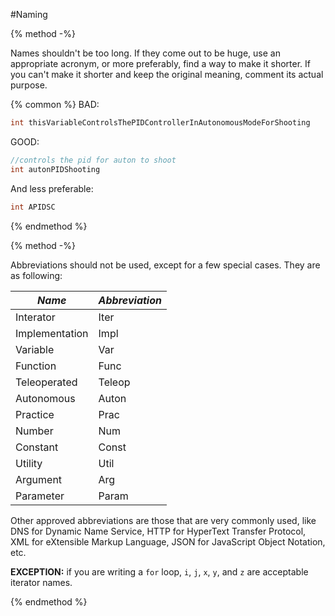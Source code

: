 #Naming

{% method -%}

Names shouldn't be too long. If they come out to be huge, use an appropriate acronym, or more preferably, find a way to make it shorter. If you can't make it shorter and keep the original meaning, comment its actual purpose.

{% common %}
BAD:
```java
int thisVariableControlsThePIDControllerInAutonomousModeForShooting
```
GOOD:
```java
//controls the pid for auton to shoot
int autonPIDShooting
```
And less preferable:
```java
int APIDSC
```

{% endmethod %}

{% method -%}

Abbreviations should not be used, except for a few special cases. They are as following:

| *Name*         | *Abbreviation* |
|----------------|----------------|
| Interator      | Iter           |
| Implementation | Impl           |
| Variable       | Var            |
| Function       | Func           |
| Teleoperated   | Teleop         |
| Autonomous     | Auton          |
| Practice       | Prac           |
| Number         | Num            |
| Constant       | Const          |
| Utility        | Util           |
| Argument       | Arg            |
| Parameter      | Param          |

Other approved abbreviations are those that are very commonly used, like DNS for Dynamic Name Service, HTTP for HyperText Transfer Protocol, XML for eXtensible Markup Language, JSON for JavaScript Object Notation, etc.

**EXCEPTION:** if you are writing a `for` loop, `i`, `j`, `x`, `y`, and `z` are acceptable iterator names.

{% endmethod %}
